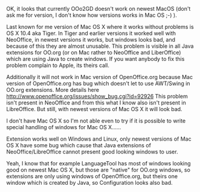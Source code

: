 OK, it looks that currently OOo2GD doesn't work on newest MacOS (don't ask me for version, I don't know how versions works in Mac OS ;-) ).

Last known for me version of Mac OS X where it works without problems is OS X 10.4 aka Tiger. In Tiger and earlier versions it worked well with NeoOffice, in newest versions it works, but windows looks bad, and because of this they are almost unusable. This problem is visible in all Java extensions for OO.org (or on Mac rather to NeoOffice and LiberOffice) which are using Java to create windows.
If you want anybody to fix this problem complain to Apple, its theirs call.

Additionally it will not work in Mac version of OpenOffice.org because Mac version of OpenOffice.org has bug which doesn't let to use AWT/Swing in OO.org extensions. More details here http://www.openoffice.org/issues/show_bug.cgi?id=92926
This problem isn't present in NeoOffice and from this what I know also isn't present in LibreOffice.
But still, with newest versions of Mac OS X it will look bad.

I don't have Mac OS X so I'm not able even to try if it is possible to write special handling of windows for Mac OS X......

Extension works well on Windows and Linux, only newest versions of Mac OS X have some bug which cause that Java extensions of NeoOffice/LibreOffice cannot present good looking windows to user.

Yeah, I know that for example LanguageTool has most of windows looking good on newest Mac OS X, but those are "native" for OO.org windows, so extensions are only using windows of OpenOffice.org, but theirs one window which is created by Java, so Configuration looks also bad.